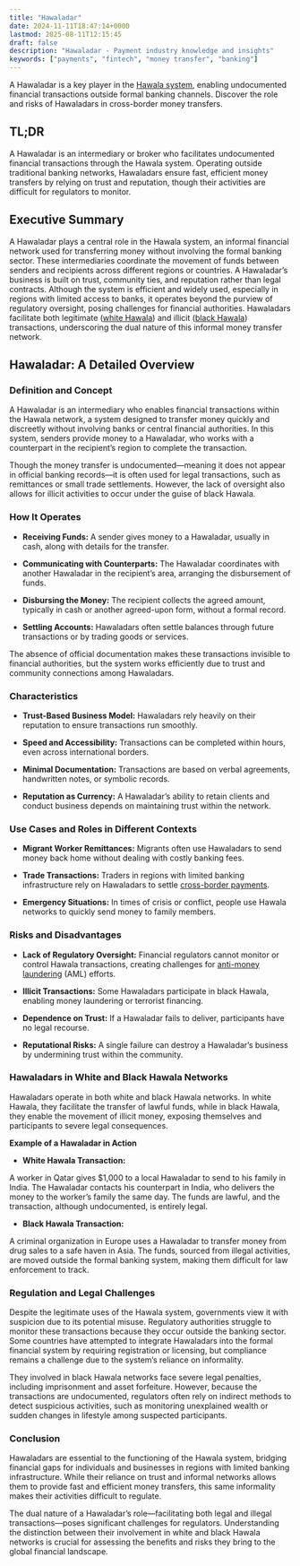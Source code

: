 ```yaml
---
title: "Hawaladar"
date: 2024-11-11T18:47:14+0000
lastmod: 2025-08-11T12:15:45
draft: false
description: "Hawaladar - Payment industry knowledge and insights"
keywords: ["payments", "fintech", "money transfer", "banking"]
---
```


A Hawaladar is a key player in the [Hawala system](https://faisalkhan.com/learn/payments-wiki/hawala-transfer/), enabling undocumented financial transactions outside formal banking channels. Discover the role and risks of Hawaladars in cross-border money transfers.

## TL;DR

A Hawaladar is an intermediary or broker who facilitates undocumented financial transactions through the Hawala system. Operating outside traditional banking networks, Hawaladars ensure fast, efficient money transfers by relying on trust and reputation, though their activities are difficult for regulators to monitor.

## Executive Summary

A Hawaladar plays a central role in the Hawala system, an informal financial network used for transferring money without involving the formal banking sector. These intermediaries coordinate the movement of funds between senders and recipients across different regions or countries. A Hawaladar’s business is built on trust, community ties, and reputation rather than legal contracts. Although the system is efficient and widely used, especially in regions with limited access to banks, it operates beyond the purview of regulatory oversight, posing challenges for financial authorities. Hawaladars facilitate both legitimate ([white Hawala](https://faisalkhan.com/learn/payments-wiki/white-hawala/)) and illicit ([black Hawala](https://faisalkhanllc.xyz/resources/payments-wiki/b/black-hawala/)) transactions, underscoring the dual nature of this informal money transfer network.

## Hawaladar: A Detailed Overview

### Definition and Concept

A Hawaladar is an intermediary who enables financial transactions within the Hawala network, a system designed to transfer money quickly and discreetly without involving banks or central financial authorities. In this system, senders provide money to a Hawaladar, who works with a counterpart in the recipient’s region to complete the transaction.

Though the money transfer is undocumented—meaning it does not appear in official banking records—it is often used for legal transactions, such as remittances or small trade settlements. However, the lack of oversight also allows for illicit activities to occur under the guise of black Hawala.

### How It Operates

- **Receiving Funds:** A sender gives money to a Hawaladar, usually in cash, along with details for the transfer.

- **Communicating with Counterparts:** The Hawaladar coordinates with another Hawaladar in the recipient’s area, arranging the disbursement of funds.

- **Disbursing the Money:** The recipient collects the agreed amount, typically in cash or another agreed-upon form, without a formal record.

- **Settling Accounts:** Hawaladars often settle balances through future transactions or by trading goods or services.

The absence of official documentation makes these transactions invisible to financial authorities, but the system works efficiently due to trust and community connections among Hawaladars.

### Characteristics 

- **Trust-Based Business Model:** Hawaladars rely heavily on their reputation to ensure transactions run smoothly.

- **Speed and Accessibility:** Transactions can be completed within hours, even across international borders.

- **Minimal Documentation:** Transactions are based on verbal agreements, handwritten notes, or symbolic records.

- **Reputation as Currency:** A Hawaladar’s ability to retain clients and conduct business depends on maintaining trust within the network.

### Use Cases and Roles in Different Contexts

- **Migrant Worker Remittances:** Migrants often use Hawaladars to send money back home without dealing with costly banking fees.

- **Trade Transactions:** Traders in regions with limited banking infrastructure rely on Hawaladars to settle [cross-border payments](https://faisalkhanllc.xyz/resources/payments-wiki/c/cross-border-payments-2/).

- **Emergency Situations:** In times of crisis or conflict, people use Hawala networks to quickly send money to family members.

### Risks and Disadvantages

- **Lack of Regulatory Oversight:** Financial regulators cannot monitor or control Hawala transactions, creating challenges for [anti-money laundering](https://faisalkhan.com/learn/payments-wiki/anti-money-laundering-aml/) (AML) efforts.

- **Illicit Transactions:** Some Hawaladars participate in black Hawala, enabling money laundering or terrorist financing.

- **Dependence on Trust:** If a Hawaladar fails to deliver, participants have no legal recourse.

- **Reputational Risks:** A single failure can destroy a Hawaladar’s business by undermining trust within the community.

### Hawaladars in White and Black Hawala Networks

Hawaladars operate in both white and black Hawala networks. In white Hawala, they facilitate the transfer of lawful funds, while in black Hawala, they enable the movement of illicit money, exposing themselves and participants to severe legal consequences.

**Example of a Hawaladar in Action**

- **White Hawala Transaction:**

A worker in Qatar gives $1,000 to a local Hawaladar to send to his family in India. The Hawaladar contacts his counterpart in India, who delivers the money to the worker’s family the same day. The funds are lawful, and the transaction, although undocumented, is entirely legal.

- **Black Hawala Transaction:**

A criminal organization in Europe uses a Hawaladar to transfer money from drug sales to a safe haven in Asia. The funds, sourced from illegal activities, are moved outside the formal banking system, making them difficult for law enforcement to track.

### Regulation and Legal Challenges

Despite the legitimate uses of the Hawala system, governments view it with suspicion due to its potential misuse. Regulatory authorities struggle to monitor these transactions because they occur outside the banking sector. Some countries have attempted to integrate Hawaladars into the formal financial system by requiring registration or licensing, but compliance remains a challenge due to the system’s reliance on informality.

They involved in black Hawala networks face severe legal penalties, including imprisonment and asset forfeiture. However, because the transactions are undocumented, regulators often rely on indirect methods to detect suspicious activities, such as monitoring unexplained wealth or sudden changes in lifestyle among suspected participants.

### Conclusion

Hawaladars are essential to the functioning of the Hawala system, bridging financial gaps for individuals and businesses in regions with limited banking infrastructure. While their reliance on trust and informal networks allows them to provide fast and efficient money transfers, this same informality makes their activities difficult to regulate.

The dual nature of a Hawaladar’s role—facilitating both legal and illegal transactions—poses significant challenges for regulators. Understanding the distinction between their involvement in white and black Hawala networks is crucial for assessing the benefits and risks they bring to the global financial landscape.